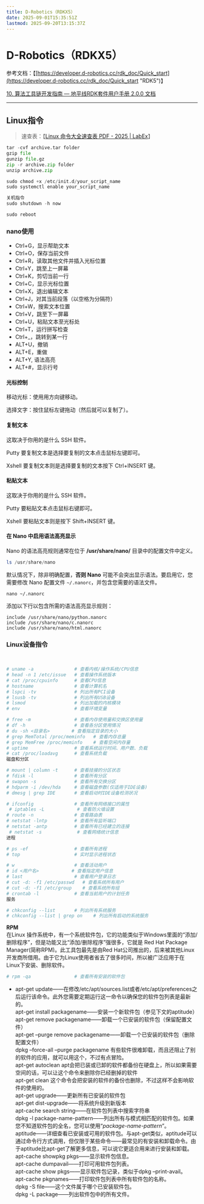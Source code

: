 ```yaml
---
title: D-Robotics（RDKX5）
date: 2025-09-01T15:35:51Z
lastmod: 2025-09-20T13:15:37Z
---
```


# D-Robotics（RDKX5）

参考文档：【[https://developer.d-robotics.cc/rdk_doc/Quick_start](https://developer.d-robotics.cc/rdk_doc/Quick_start "RDK5")】

[10. 算法工具链开发指南 — 地平线RDK套件用户手册 2.0.0 文档](https://developer.d-robotics.cc/api/v1/fileData/documents_rdk/quant_toolchain_development/index.html)

---

## Linux指令

> 速查表：【[Linux 命令大全速查表 PDF - 2025 | LabEx](https://linux-commands.labex.io/zh/)】

```python
tar -cvf archive.tar folder  
gzip file  
gunzip file.gz 
zip -r archive.zip folder  
unzip archive.zip 

sudo chmod +x /etc/init.d/your_script_name
sudo systemctl enable your_script_name

关机指令
sudo shutdown -h now

sudo reboot
```

### nano使用

* Ctrl+G，显示帮助文本
* Ctrl+O，保存当前文件
* Ctrl+R，读取其他文件并插入光标位置
* Ctrl+Y，跳至上一屏幕
* Ctrl+K，剪切当前一行
* Ctrl+C，显示光标位置
* Ctrl+X，退出编辑文本
* Ctrl+J，对其当前段落（以空格为分隔符）
* Ctrl+W，搜索文本位置
* Ctrl+V，跳至下一屏幕
* Ctrl+U，粘贴文本至光标处
* Ctrl+T，运行拼写检查
* Ctrl+\_，跳转到某一行
* ALT+U，撤销
* ALT+E，重做
* ALT+Y, 语法高亮
* ALT+#，显示行号

#### 光标控制

移动光标：使用用方向键移动。

选择文字：按住鼠标左键拖动（然后就可以复制了）。

#### 复制文本

这取决于你用的是什么 SSH 软件。

Putty 要复制文本是选择要复制的文本点击鼠标左键即可。

Xshell 要复制文本则是选择要复制的文本按下 Ctrl+INSERT 键。

#### 粘贴文本

这取决于你用的是什么 SSH 软件。

Putty 要粘贴文本点击鼠标右键即可。

Xshell 要粘贴文本则是按下 Shift+INSERT 键。

#### 在 Nano 中启用语法高亮显示

Nano 的语法高亮规则通常在位于  **/usr/share/nano/**  目录中的配置文件中定义。

```powershell
ls /usr/share/nano
```

默认情况下，除非明确配置，**否则 Nano** 可能不会突出显示语法。要启用它，您需要修改 Nano 配置文件 `~/.nanorc`​，并包含您需要的语法文件。

```undefined
nano ~/.nanorc
```

添加以下行以包含所需的语法高亮显示规则：

```undefined
include /usr/share/nano/python.nanorc
include /usr/share/nano/c.nanorc
include /usr/share/nano/html.nanorc
```

### Linux设备指令

‍

```python
# uname -a               # 查看内核/操作系统/CPU信息
# head -n 1 /etc/issue   # 查看操作系统版本 
# cat /proc/cpuinfo      # 查看CPU信息
# hostname               # 查看计算机名 
# lspci -tv              # 列出所有PCI设备
# lsusb -tv              # 列出所有USB设备 
# lsmod                  # 列出加载的内核模块
# env                    # 查看环境变量
```

```python
# free -m                # 查看内存使用量和交换区使用量 
# df -h                  # 查看各分区使用情况 
# du -sh <目录名>        # 查看指定目录的大小 
# grep MemTotal /proc/meminfo   # 查看内存总量
# grep MemFree /proc/meminfo    # 查看空闲内存量
# uptime                 # 查看系统运行时间、用户数、负载 
# cat /proc/loadavg      # 查看系统负载
磁盘和分区

# mount | column -t      # 查看挂接的分区状态 
# fdisk -l               # 查看所有分区 
# swapon -s              # 查看所有交换分区
# hdparm -i /dev/hda     # 查看磁盘参数(仅适用于IDE设备) 
# dmesg | grep IDE       # 查看启动时IDE设备检测状况
```

```python
# ifconfig               # 查看所有网络接口的属性
 # iptables -L            # 查看防火墙设置 
# route -n               # 查看路由表 
# netstat -lntp          # 查看所有监听端口 
# netstat -antp          # 查看所有已经建立的连接
 # netstat -s             # 查看网络统计信息
进程

# ps -ef                 # 查看所有进程 
# top                    # 实时显示进程状态
```

```python
# w                      # 查看活动用户 
# id <用户名>            # 查看指定用户信息 
# last                   # 查看用户登录日志 
# cut -d: -f1 /etc/passwd   # 查看系统所有用户 
# cut -d: -f1 /etc/group    # 查看系统所有组 
# crontab -l             # 查看当前用户的计划任务
服务

# chkconfig --list       # 列出所有系统服务 
# chkconfig --list | grep on    # 列出所有启动的系统服务
```

**RPM**  
	在Linux 操作系统中，有一个系统软件包，它的功能类似于Windows里面的“添加/删除程序”，但是功能又比“添加/删除程序”强很多，它就是 Red Hat Package Manager(简称RPM)。此工具包最先是由Red Hat公司推出的，后来被其他Linux开发商所借用。由于它为Linux使用者省去了很多时间，所以被广泛应用于在Linux下安装、删除软件。

```python
# rpm -qa                # 查看所有安装的软件包
```

* apt-get update——在修改/etc/apt/sources.list或者/etc/apt/preferences之后运行该命令。此外您需要定期运行这一命令以确保您的软件包列表是最新的。  
  apt-get install packagename——安装一个新软件包（参见下文的aptitude）  
  apt-get remove packagename——卸载一个已安装的软件包（保留配置文件）  
  apt-get –purge remove packagename——卸载一个已安装的软件包（删除配置文件）  
  dpkg –force-all –purge packagename 有些软件很难卸载，而且还阻止了别的软件的应用，就可以用这个，不过有点冒险。  
  apt-get autoclean apt会把已装或已卸的软件都备份在硬盘上，所以如果需要空间的话，可以让这个命令来删除你已经删掉的软件  
  apt-get clean 这个命令会把安装的软件的备份也删除，不过这样不会影响软件的使用的。  
  apt-get upgrade——更新所有已安装的软件包  
  apt-get dist-upgrade——将系统升级到新版本  
  apt-cache search string——在软件包列表中搜索字符串  
  dpkg -l package-name-pattern——列出所有与模式相匹配的软件包。如果您不知道软件包的全名，您可以使用“*package-name-pattern*”。  
  aptitude——详细查看已安装或可用的软件包。与apt-get类似，aptitude可以通过命令行方式调用，但仅限于某些命令——最常见的有安装和卸载命令。由于aptitude比apt-get了解更多信息，可以说它更适合用来进行安装和卸载。  
  apt-cache showpkg pkgs——显示软件包信息。  
  apt-cache dumpavail——打印可用软件包列表。  
  apt-cache show pkgs——显示软件包记录，类似于dpkg –print-avail。  
  apt-cache pkgnames——打印软件包列表中所有软件包的名称。  
  dpkg -S file——这个文件属于哪个已安装软件包。  
  dpkg -L package——列出软件包中的所有文件。

‍

‍

‍

‍

‍

‍

‍

‍
